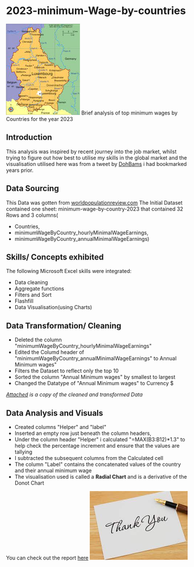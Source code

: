 # 2023-minimum-Wage-by-countries
![A map showing louxembourg and surrounding contries](Intro_map.jpg)
Brief analysis of top minimum wages by Countries for the year 2023
## Introduction
This analysis was inspired by recent journey into the job market, whilst trying to figure out how best to utilise my skills in the global market and the visualisation utilised here was from a tweet by [DohBams](https://twitter.com/DOh_Bams) i had bookmarked years prior.

## Data Sourcing
This Data was gotten from [worldpopulationreview.com](https://worldpopulationreview.com/country-rankings/minimum-wage-by-country)
The Initial Dataset contained one sheet: minimum-wage-by-country-2023 that contained 32 Rows and 3 columns(
- Countries,
- minimumWageByCountry_hourlyMinimalWageEarnings,
- minimumWageByCountry_annualMinimalWageEarnings)

## Skills/ Concepts exhibited
The following Microsoft Excel skills were integrated:
- Data cleaning
- Aggregate functions
- Filters and Sort
- Flashfill
- Data Visualisation(using Charts)

## Data Transformation/ Cleaning
- Deleted the column "minimumWageByCountry_hourlyMinimalWageEarnings"
- Edited the Columd header of "minimumWageByCountry_annualMinimalWageEarnings" to Annual Minimum wages"
- Filters the Dataset to reflect only the top 10
- Sorted the column "Annual Minimum wages" by smallest to largest
- Changed the Datatype of  "Annual Minimum wages" to Currency $

_[Attached](https://drive.google.com/file/d/1p3ktQNfwmYJDSRMbg7W7A926vH-lgsr2/view?usp=share_link) is a copy of the cleaned and transformed Data_
## Data Analysis and Visuals
- Created columns "Helper" and "label"
- Inserted an empty row just beneath the column headers, 
- Under the column header "Helper" i calculated "=MAX(B3:B12)*1.3" to help check the percentage increment and ensure that the values are tallying
- I subtracted the subsequent columns from the Calculated cell
- The column "Label" contains the concatenated values of the country and their annual minimum wage
- The visualisation used is called a **Radial Chart** and is a derivative of the Donot Chart


You can check out the report [here](https://drive.google.com/file/d/1QP85ZtlC7K_Oi_9A16nhOME2PzSojK4v/view?usp=share_link)
![](Thanks.jpg)
